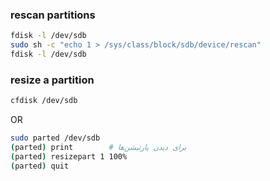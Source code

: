 

### rescan partitions
```sh
fdisk -l /dev/sdb
sudo sh -c "echo 1 > /sys/class/block/sdb/device/rescan"
fdisk -l /dev/sdb
```



### resize a partition
```sh
cfdisk /dev/sdb
```
OR
```sh
sudo parted /dev/sdb
(parted) print        # برای دیدن پارتیشن‌ها
(parted) resizepart 1 100%
(parted) quit
```




